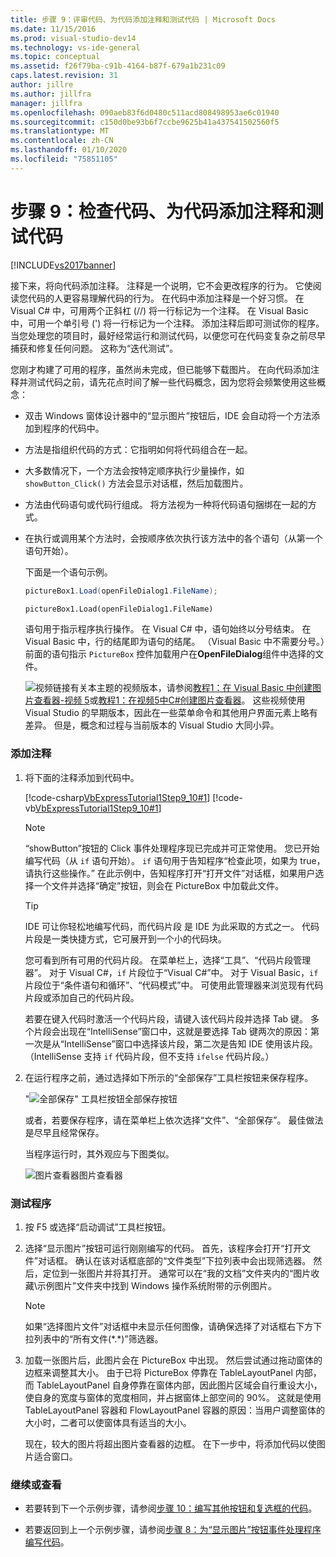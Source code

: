 ```yaml
---
title: 步骤 9：评审代码、为代码添加注释和测试代码 | Microsoft Docs
ms.date: 11/15/2016
ms.prod: visual-studio-dev14
ms.technology: vs-ide-general
ms.topic: conceptual
ms.assetid: f26f79ba-c91b-4164-b87f-679a1b231c09
caps.latest.revision: 31
author: jillre
ms.author: jillfra
manager: jillfra
ms.openlocfilehash: 090aeb83f6d0480c511acd808498953ae6c01940
ms.sourcegitcommit: c150d0be93b6f7ccbe9625b41a437541502560f5
ms.translationtype: MT
ms.contentlocale: zh-CN
ms.lasthandoff: 01/10/2020
ms.locfileid: "75851105"
---
```

# <a name="step-9-review-comment-and-test-your-code"></a>步骤 9：检查代码、为代码添加注释和测试代码
[!INCLUDE[vs2017banner](../includes/vs2017banner.md)]

接下来，将向代码添加注释。 注释是一个说明，它不会更改程序的行为。 它使阅读您代码的人更容易理解代码的行为。 在代码中添加注释是一个好习惯。 在 Visual C# 中，可用两个正斜杠 (//) 将一行标记为一个注释。 在 Visual Basic 中，可用一个单引号 (') 将一行标记为一个注释。 添加注释后即可测试你的程序。 当您处理您的项目时，最好经常运行和测试代码，以便您可在代码变复杂之前尽早捕获和修复任何问题。 这称为“迭代测试”。

 您刚才构建了可用的程序，虽然尚未完成，但已能够下载图片。 在向代码添加注释并测试代码之前，请先花点时间了解一些代码概念，因为您将会频繁使用这些概念：

- 双击 Windows 窗体设计器中的“显示图片”按钮后，IDE 会自动将一个方法添加到程序的代码中。

- 方法是指组织代码的方式：它指明如何将代码组合在一起。

- 大多数情况下，一个方法会按特定顺序执行少量操作，如 `showButton_Click()` 方法会显示对话框，然后加载图片。

- 方法由代码语句或代码行组成。 将方法视为一种将代码语句捆绑在一起的方式。

- 在执行或调用某个方法时，会按顺序依次执行该方法中的各个语句（从第一个语句开始）。

   下面是一个语句示例。

  ```csharp
  pictureBox1.Load(openFileDialog1.FileName);
  ```

  ```vb
  pictureBox1.Load(openFileDialog1.FileName)
  ```

   语句用于指示程序执行操作。 在 Visual C# 中，语句始终以分号结束。 在 Visual Basic 中，行的结尾即为语句的结尾。 （Visual Basic 中不需要分号。）前面的语句指示 `PictureBox` 控件加载用户在**OpenFileDialog**组件中选择的文件。

  ![视频链接](../data-tools/media/playvideo.gif "PlayVideo")有关本主题的视频版本，请参阅[教程1：在 Visual Basic 中创建图片查看器-视频 5](https://msdn.microsoft.com/vbasic/gg315356.aspx)或[教程1：在视频5中C#创建图片查看器](https://msdn.microsoft.com/vcsharp/gg278413.aspx)。 这些视频使用 Visual Studio 的早期版本，因此在一些菜单命令和其他用户界面元素上略有差异。 但是，概念和过程与当前版本的 Visual Studio 大同小异。

### <a name="to-add-comments"></a>添加注释

1. 将下面的注释添加到代码中。

     [!code-csharp[VbExpressTutorial1Step9_10#1](../snippets/csharp/VS_Snippets_VBCSharp/vbexpresstutorial1step9_10/cs/form1.cs#1)]
     [!code-vb[VbExpressTutorial1Step9_10#1](../snippets/visualbasic/VS_Snippets_VBCSharp/vbexpresstutorial1step9_10/vb/form1.vb#1)]

    > [!NOTE]
    > “showButton”按钮的 Click 事件处理程序现已完成并可正常使用。 您已开始编写代码（从 `if` 语句开始）。 `if` 语句用于告知程序“检查此项，如果为 true，请执行这些操作。” 在此示例中，告知程序打开“打开文件”对话框，如果用户选择一个文件并选择“确定”按钮，则会在 PictureBox 中加载此文件。

    > [!TIP]
    > IDE 可让你轻松地编写代码，而代码片段 是 IDE 为此采取的方式之一。 代码片段是一类快捷方式，它可展开到一个小的代码块。
    >
    >  您可看到所有可用的代码片段。 在菜单栏上，选择“工具”、“代码片段管理器”。 对于 Visual C#，`if` 片段位于“Visual C#”中。 对于 Visual Basic，`if` 片段位于“条件语句和循环”、“代码模式”中。 可使用此管理器来浏览现有代码片段或添加自己的代码片段。
    >
    >  若要在键入代码时激活一个代码片段，请键入该代码片段并选择 Tab 键。 多个片段会出现在“IntelliSense”窗口中，这就是要选择 Tab 键两次的原因：第一次是从“IntelliSense”窗口中选择该片段，第二次是告知 IDE 使用该片段。 （IntelliSense 支持 `if` 代码片段，但不支持 `ifelse` 代码片段。）

2. 在运行程序之前，通过选择如下所示的“全部保存”工具栏按钮来保存程序。

     "![全部保存" 工具栏按钮](../ide/media/express-iconsaveall.png "Express_IconSaveAll")全部保存按钮

     或者，若要保存程序，请在菜单栏上依次选择“文件”、“全部保存”。 最佳做法是尽早且经常保存。

     当程序运行时，其外观应与下图类似。

     ![图片查看器](../ide/media/express-pictureviewerdonerun.png "Express_PictureViewerDoneRun")图片查看器

### <a name="to-test-your-program"></a>测试程序

1. 按 F5 或选择“启动调试”工具栏按钮。

2. 选择“显示图片”按钮可运行刚刚编写的代码。 首先，该程序会打开“打开文件”对话框。 确认在该对话框底部的“文件类型”下拉列表中会出现筛选器。 然后，定位到一张图片并将其打开。 通常可以在“我的文档”文件夹内的“图片收藏\示例图片”文件夹中找到 Windows 操作系统附带的示例图片。

    > [!NOTE]
    > 如果“选择图片文件”对话框中未显示任何图像，请确保选择了对话框右下方下拉列表中的“所有文件(*.\*)”筛选器。

3. 加载一张图片后，此图片会在 PictureBox 中出现。 然后尝试通过拖动窗体的边框来调整其大小。 由于已将 PictureBox 停靠在 TableLayoutPanel 内部，而 TableLayoutPanel 自身停靠在窗体内部，因此图片区域会自行重设大小，使自身的宽度与窗体的宽度相同，并占据窗体上部空间的 90%。 这就是使用 TableLayoutPanel 容器和 FlowLayoutPanel 容器的原因：当用户调整窗体的大小时，二者可以使窗体具有适当的大小。

     现在，较大的图片将超出图片查看器的边框。 在下一步中，将添加代码以使图片适合窗口。

### <a name="to-continue-or-review"></a>继续或查看

- 若要转到下一个示例步骤，请参阅[步骤 10：编写其他按钮和复选框的代码](../ide/step-10-write-code-for-additional-buttons-and-a-check-box.md)。

- 若要返回到上一个示例步骤，请参阅[步骤 8：为“显示图片”按钮事件处理程序编写代码](../ide/step-8-write-code-for-the-show-a-picture-button-event-handler.md)。
